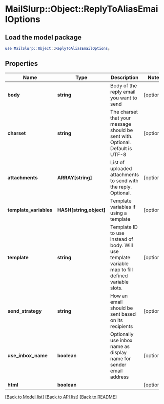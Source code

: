 # MailSlurp::Object::ReplyToAliasEmailOptions

## Load the model package
```perl
use MailSlurp::Object::ReplyToAliasEmailOptions;
```

## Properties
Name | Type | Description | Notes
------------ | ------------- | ------------- | -------------
**body** | **string** | Body of the reply email you want to send | [optional] 
**charset** | **string** | The charset that your message should be sent with. Optional. Default is UTF-8 | [optional] 
**attachments** | **ARRAY[string]** | List of uploaded attachments to send with the reply. Optional. | [optional] 
**template_variables** | **HASH[string,object]** | Template variables if using a template | [optional] 
**template** | **string** | Template ID to use instead of body. Will use template variable map to fill defined variable slots. | [optional] 
**send_strategy** | **string** | How an email should be sent based on its recipients | [optional] 
**use_inbox_name** | **boolean** | Optionally use inbox name as display name for sender email address | [optional] 
**html** | **boolean** |  | [optional] 

[[Back to Model list]](../README#documentation-for-models) [[Back to API list]](../README#documentation-for-api-endpoints) [[Back to README]](../README)


